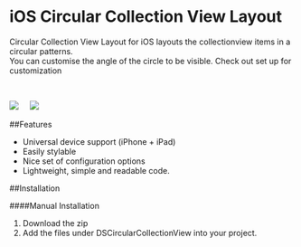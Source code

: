 # iOS Circular Collection View Layout
Circular Collection View Layout for iOS layouts the collectionview items in a circular patterns.<br>
You can customise the angle of the circle to be visible. Check out set up for customization

<br>

![](http://res.cloudinary.com/dm6lqaxjt/image/upload/c_scale,h_501/v1467873039/circular_collection_view_layout.png)&nbsp;&nbsp;&nbsp;&nbsp;
![](http://res.cloudinary.com/dm6lqaxjt/image/upload/c_scale,h_488/v1467873478/circular%20collection%20view%20bottom.png)

##Features

- Universal device support (iPhone + iPad)
- Easily stylable
- Nice set of configuration options
- Lightweight, simple and readable code.

##Installation

####Manual Installation

1. Download the zip
2. Add the files under DSCircularCollectionView into your project.
